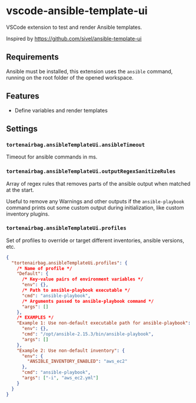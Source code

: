 # vscode-ansible-template-ui

VSCode extension to test and render Ansible templates.

Inspired by https://github.com/sivel/ansible-template-ui

## Requirements

Ansible must be installed, this extension uses the `ansible` command, running on the root folder of the opened workspace.

## Features

- Define variables and render templates

## Settings

### `tortenairbag.ansibleTemplateUi.ansibleTimeout`

Timeout for ansible commands in ms.

### `tortenairbag.ansibleTemplateUi.outputRegexSanitizeRules`

Array of regex rules that removes parts of the ansible output when matched at the start.

Useful to remove any Warnings and other outputs if the `ansible-playbook` command prints out some custom output during initialization, like custom inventory plugins.

### `tortenairbag.ansibleTemplateUi.profiles`

Set of profiles to override or target different inventories, ansible versions, etc.

```json
{
  "tortenairbag.ansibleTemplateUi.profiles": {
    /* Name of profile */
    "Default": {
      /* Key-value pairs of environment variables */
      "env": {},
      /* Path to ansible-playbook executable */
      "cmd": "ansible-playbook",
      /* Arguments passed to ansible-playbook command */
      "args": []
    },
    /* EXAMPLES */
    "Example 1: Use non-default executable path for ansible-playbook": {
      "env": {},
      "cmd": "/opt/ansible-2.15.3/bin/ansible-playbook",
      "args": []
    },
    "Example 2: Use non-default inventory": {
      "env": {
        "ANSIBLE_INVENTORY_ENABLED": "aws_ec2"
      },
      "cmd": "ansible-playbook",
      "args": ["-i", "aws_ec2.yml"]
    }
  }
}
```
